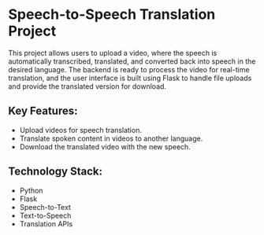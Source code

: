 # Speech-to-Speech Translation Project

This project allows users to upload a video, where the speech is automatically transcribed, translated, and converted back into speech in the desired language. The backend is ready to process the video for real-time translation, and the user interface is built using Flask to handle file uploads and provide the translated version for download.

## Key Features:
- Upload videos for speech translation.
- Translate spoken content in videos to another language.
- Download the translated video with the new speech.

## Technology Stack:
- Python
- Flask
- Speech-to-Text
- Text-to-Speech
- Translation APIs
